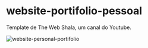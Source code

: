 # website-portifolio-pessoal
Template de The Web Shala, um canal do Youtube.

![website-personal-portifolio](https://github.com/Felipe-Antoniati/website-portifolio-pessoal-thewebshala/blob/master/client/assets/personal.gif)
